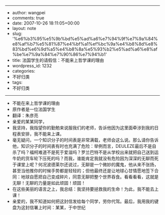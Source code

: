 - --
- author: wangpei
- comments: true
- date: 2007-10-26 18:11:05+00:00
- layout: note
- slug: '%e6%b3%95%e5%9b%bd%e5%ad%a6%e7%94%9f%e7%9a%84%e8%af%b7%e5%81%87%e4%bf%a1%ef%bc%9a%e4%b8%8d%e8%83%bd%e6%9d%a5%e4%b8%8a%e5%93%b2%e5%ad%a6%e8%af%be%e7%9a%84%e7%90%86%e7%94%b1'
- title: 法国学生的请假信：不能来上哲学课的理由
- wordpress_id: 1232
- categories:
- 不好归类
- tags:
- 不好归类
- --
- 不能在来上哲学课的理由
- 原作者是一位法国学生
- 翻译：朱彦亮
- 亲爱的某某同学，
- 我坚持，我指望你的勤勉来说服我们的老师，告诉他因为这里面牵涉到我的日程表安排，我不能来上课。
- 毫无疑问，一个知识分子的时间表是非常满载，老师会这么说。那么请你告诉他，知识分子的时间表有时也充满了危险：举例而言，DEULEZE最后不是自杀了吗？福柯难道不是死于爱滋吗？罗兰巴特不是从学校出来就把自己送到运牛奶的货车轮下压死的吗？而我，谁能肯定我就没有危险因为深深的无聊而死于课堂上呢？何况波德莱尔还说过，无聊是一个微妙的魔鬼，他从来不张扬，甚至当他推你的时候手势都是轻轻的；但他最终还是让地球心甘情愿地签下合同：地球自愿把自己变成碎片，同意无聊把整个世界吞食。看看看看，这就是无聊！无聊的力量是如此顽固！顽固！
- 在这些美丽的语言之上，我总结：我坚持要拯救我的生命！为此，我不能去上课！
- 亲爱的，我不知道如何把这封信发给每个同学，劳你代驾。最后，我用我的键盘为这封信署上时间：某某，于中世纪
